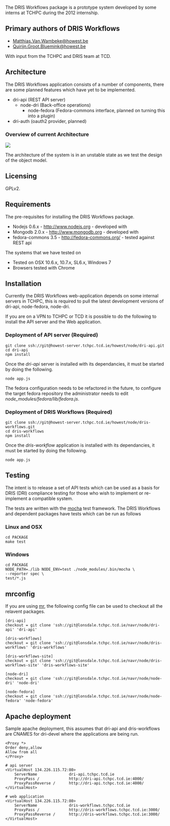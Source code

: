 The DRIS Workflows package is a prototype system developed by some interns at TCHPC during the 2012 internship.

## Primary authors of DRIS Workflows

* <Matthias.Van.Wambeke@howest.be>
* <Quirijn.Groot.Bluemink@howest.be>

With input from the TCHPC and DRIS team at TCD.

## Architecture

The DRIS Workflows application consists of a number of components,
there are some planned features which have yet to be implemented.

* dri-api (REST API server)
  * node-dri (Back-office operations)
    * node-fedora (Fedora-commons interface, planned on turning this
    into a plugin)
* dri-auth (oauth2 provider, planned)

### Overview of current Architecture

![](/img/HighLevelArch-mvanwamb-qgrootbl-jtang-2012-04-13-dris-workflows.png)

The architecture of the system is in an unstable state as we test the
design of the object model.

## Licensing

GPLv2.

## Requirements

The pre-requisites for installing the DRIS Workflows package.

* Nodejs 0.6.x - <http://www.nodejs.org> - developed with
* Mongodb 2.0.x - <http://www.mongodb.org> - developed with
* fedora-commons 3.5 - <http://fedora-commons.org/> - tested against REST api

The systems that we have tested on

* Tested on OSX 10.6.x, 10.7.x, SL6.x, Windows 7
* Browsers tested with Chrome

## Installation

Currently the DRIS Workflows web-application depends on some internal
servers in TCHPC, this is required to pull the latest development versions
of dri-api, node-fedora, node-dri.

If you are on a VPN to TCHPC or TCD it is possible to do the following to
install the API server and the Web application.

### Deployment of API server (Required)

	git clone ssh://git@howest-server.tchpc.tcd.ie/howest/node/dri-api.git
	cd dri-api
	npm install

Once the _dri-api_ server is installed with its dependancies, it must
be started by doing the following.

	node app.js

The fedora configuration needs to be refactored in the future, to
configure the target fedora repository the administrator needs to edit
_node_modules/fedora/lib/fedora.js_.

### Deployment of DRIS Workflows (Required)

	git clone ssh://git@howest-server.tchpc.tcd.ie/howest/node/dris-workflows.git
	cd dris-workflows
	npm install

Once the _dris-workflow_ application is installed with its dependancies, it must
be started by doing the following.

	node app.js

## Testing

The intent is to release a set of API tests which can be used as a basis
for DRIS (DRI) compliance testing for those who wish to implement or
re-implement a compatible system.

The tests are written with the [mocha](http://visionmedia.github.com/mocha/) test framework.
The DRIS Workflows and dependent packages have tests which can be run as follows

### Linux and OSX

	cd PACKAGE
	make test

### Windows

	cd PACKAGE
	NODE_PATH=./lib NODE_ENV=test ./node_modules/.bin/mocha \
	--reporter spec \
	test/*.js

## mrconfig

If you are using [mr](http://joey.kitenet.net/code/mr/), the following
config file can be used to checkout all the relavent packages.

	[dri-api]
	checkout = git clone 'ssh://git@lonsdale.tchpc.tcd.ie/navr/node/dri-api' 'dri-api'

	[dris-workflows]
	checkout = git clone 'ssh://git@lonsdale.tchpc.tcd.ie/navr/node/dris-workflows' 'dris-workflows'

	[dris-workflows-site]
	checkout = git clone 'ssh://git@lonsdale.tchpc.tcd.ie/navr/node/dris-workflows-site' 'dris-workflows-site'

	[node-dri]
	checkout = git clone 'ssh://git@lonsdale.tchpc.tcd.ie/navr/node/node-dri' 'node-dri'

	[node-fedora]
	checkout = git clone 'ssh://git@lonsdale.tchpc.tcd.ie/navr/node/node-fedora' 'node-fedora'


## Apache deployment

Sample apache deployment, this assumes that dri-api and dris-workflows are CNAMES for dri-devel where the applications are being run.

	<Proxy *>
	Order deny,allow
	Allow from all
	</Proxy>

	# api server
	<VirtualHost 134.226.115.72:80>
		ServerName              dri-api.tchpc.tcd.ie
		ProxyPass /             http://dri-api.tchpc.tcd.ie:4000/
		ProxyPassReverse /      http://dri-api.tchpc.tcd.ie:4000/
	</VirtualHost>

	# web application
	<VirtualHost 134.226.115.72:80>
		ServerName              dris-workflows.tchpc.tcd.ie
		ProxyPass /             http://dris-workflows.tchpc.tcd.ie:3000/
		ProxyPassReverse /      http://dris-workflows.tchpc.tcd.ie:3000/
	</VirtualHost>
